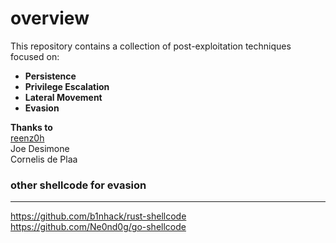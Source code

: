 # overview

This repository contains a collection of post-exploitation techniques focused on:  
- **Persistence**  
- **Privilege Escalation**  
- **Lateral Movement**  
- **Evasion**  

**Thanks to**  
[reenz0h](https://x.com/SEKTOR7net)  
Joe Desimone  
Cornelis de Plaa      

### other shellcode for evasion  
---
https://github.com/b1nhack/rust-shellcode  
https://github.com/Ne0nd0g/go-shellcode  
